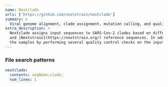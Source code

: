 ```yaml
---
name: Nextclade
urls: ['https://github.com/nextstrain/nextclade']
summary: >
  Viral genome alignment, clade assignment, mutation calling, and quality checks
extra_description: >
  Nextclade assigns input sequences to SARS-Cov-2 clades based on differences between the input sequences
  and [Nextstrain](https://nextstrain.org/) reference sequences. In addition, it judges the validity of
  the samples by performing several quality control checks on the input sequences.
---
```


### File search patterns

```yaml
nextclade:
  contents: seqName;clade;
  num_lines: 1
```